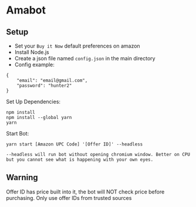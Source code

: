 # Amabot
## Setup
- Set your `Buy it Now` default preferences on amazon
- Install Node.js
- Create a json file named `config.json` in the main directory
- Config example:
```
{
    "email": "email@gmail.com",
    "password": "hunter2"
}
```

Set Up Dependencies:
```
npm install
npm install --global yarn
yarn
```

Start Bot:
```
yarn start [Amazon UPC Code] '[Offer ID]' --headless

--headless will run bot without opening chromium window. Better on CPU but you cannot see what is happening with your own eyes.
```

## Warning
Offer ID has price built into it, the bot will NOT check price before purchasing. Only use offer IDs from trusted sources
